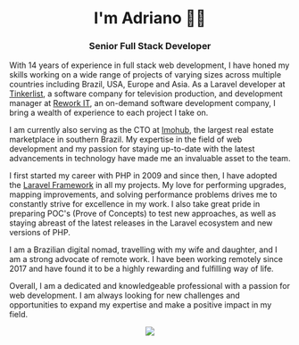 <h1 align='center'>I'm Adriano 👨‍💻</h1>

<h3 align='center'>
  Senior Full Stack Developer
</h3>

With 14 years of experience in full stack web development, I have honed my skills working on a wide range of projects of varying sizes across multiple countries including Brazil, USA, Europe and Asia. As a Laravel developer at <a href="https://tinkerlist.tv/">Tinkerlist</a>, a software company for television production, and development manager at <a href="https://tinkerlist.tv/">Rework IT</a>, an on-demand software development company, I bring a wealth of experience to each project I take on.

I am currently also serving as the CTO at <a href="https://tinkerlist.tv/">Imohub</a>, the largest real estate marketplace in southern Brazil. My expertise in the field of web development and my passion for staying up-to-date with the latest advancements in technology have made me an invaluable asset to the team.

I first started my career with PHP in 2009 and since then, I have adopted the <a href="https://laravel.com">Laravel Framework</a> in all my projects. My love for performing upgrades, mapping improvements, and solving performance problems drives me to constantly strive for excellence in my work. I also take great pride in preparing POC's (Prove of Concepts) to test new approaches, as well as staying abreast of the latest releases in the Laravel ecosystem and new versions of PHP.

I am a Brazilian digital nomad, travelling with my wife and daughter, and I am a strong advocate of remote work. I have been working remotely since 2017 and have found it to be a highly rewarding and fulfilling way of life.

Overall, I am a dedicated and knowledgeable professional with a passion for web development. I am always looking for new challenges and opportunities to expand my expertise and make a positive impact in my field.

<p align='center'>
  <a href="https://www.linkedin.com/in/adrianojr/"><img src="https://img.shields.io/badge/linkedin-%230077B5.svg?&style=for-the-badge&logo=linkedin&logoColor=white" /></a>
</p>
